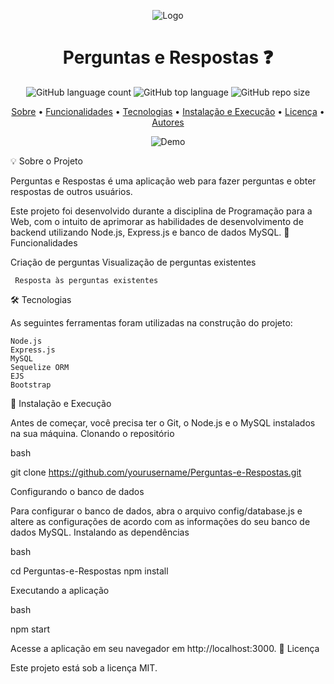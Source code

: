<p align="center">
  <img src="./public/images/logo.png" alt="Logo">
</p>
<h1 align="center">Perguntas e Respostas ❓</h1>
<p align="center">
  <img alt="GitHub language count" src="https://img.shields.io/github/languages/count/yourusername/Perguntas-e-Respostas?color=green">
  <img alt="GitHub top language" src="https://img.shields.io/github/languages/top/yourusername/Perguntas-e-Respostas?color=green">
  <img alt="GitHub repo size" src="https://img.shields.io/github/repo-size/yourusername/Perguntas-e-Respostas?color=green">
</p>
<p align="center">
  <a href="#-sobre-o-projeto">Sobre</a> •
  <a href="#-funcionalidades">Funcionalidades</a> •
  <a href="#-tecnologias">Tecnologias</a> •
  <a href="#-instalação-e-execução">Instalação e Execução</a> •
  <a href="#-licença">Licença</a> •
  <a href="#-autores">Autores</a>
</p>
<p align="center">
  <img src="./public/images/demo.gif" alt="Demo">
</p>
💡 Sobre o Projeto

Perguntas e Respostas é uma aplicação web para fazer perguntas e obter respostas de outros usuários.

Este projeto foi desenvolvido durante a disciplina de Programação para a Web, com o intuito de aprimorar as habilidades de desenvolvimento de backend utilizando Node.js, Express.js e banco de dados MySQL.
📌 Funcionalidades

 Criação de perguntas
 Visualização de perguntas existentes

     Resposta às perguntas existentes

🛠 Tecnologias

As seguintes ferramentas foram utilizadas na construção do projeto:

    Node.js
    Express.js
    MySQL
    Sequelize ORM
    EJS
    Bootstrap

🚀 Instalação e Execução

Antes de começar, você precisa ter o Git, o Node.js e o MySQL instalados na sua máquina.
Clonando o repositório

bash

git clone https://github.com/yourusername/Perguntas-e-Respostas.git

Configurando o banco de dados

Para configurar o banco de dados, abra o arquivo config/database.js e altere as configurações de acordo com as informações do seu banco de dados MySQL.
Instalando as dependências

bash

cd Perguntas-e-Respostas
npm install

Executando a aplicação

bash

npm start

Acesse a aplicação em seu navegador em http://localhost:3000.
📝 Licença

Este projeto está sob a licença MIT.


    
